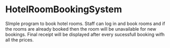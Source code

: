 # HotelRoomBookingSystem
SImple program to book hotel rooms. Staff can log in and book rooms and if the rooms are already booked then the room will be unavailable for new bookings. Final receipt will be displayed after every sucessfull booking wifh all the prices.
